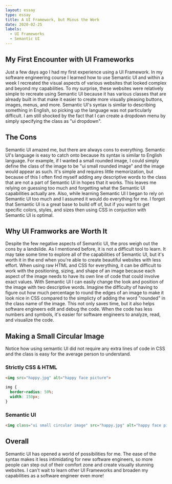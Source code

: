 ```yaml
---
layout: essay
type: essay
title: A UI Framework, but Minus the Work
date: 2020-02-25
labels:
  - UI Frameworks
  - Semantic UI
---
```

## My First Encounter with UI Frameworks
Just a few days ago I had my first experience using a UI Framework.  In my software engineering course I learned how to use Semantic UI and within a week I recreated the visual aspects of various websites that looked complex and beyond my capabilities.  To my surprise, these websites were relatively simple to recreate using Semantic UI because it has various classes that are already built in that make it easier to create more visually pleasing buttons, images, menus, and more.  Semantic UI's syntax is similar to describing something in English, so picking up the language was not particularly difficult.  I am still shocked by the fact that I can create a dropdown menu by simply specifying the class as "ui dropdown".

## The Cons
Semantic UI amazed me, but there are always cons to everything.  Semantic UI's language is easy to catch onto because its syntax is similar to English language.  For example, if I wanted a small rounded image, I could simply define the class of the image to be "ui small rounded image" and the image would appear as such.  It's simple and requires little memorization, but because of this I often find myself adding any descriptive words to the class that are not a part of Semantic UI in hopes that it works.  This leaves me relying on guessing too much and forgetting what the Semantic UI capabilities actually are.  Also, while learning Semantic UI I began to rely on Semantic UI too much and I assumed it would do everything for me.  I forgot that Semantic UI is a great base to build off of, but if you want to get specific colors, styles, and sizes then using CSS in conjuction with Semantic UI is optimal.

## Why UI Framworks are Worth It
Despite the few negative aspects of Semantic UI, the pros weigh out the cons by a landslide.  As I mentioned before, it is not a difficult tool to learn.  It may take some time to explore all of the capabilities of Semantic UI, but it's worth it in the end when you're able to create beautiful websites with less effort.  When using raw HTML and CSS for everything, it can be difficult to work with the positioning, sizing, and shape of an image because each aspect of the image needs to have its own line of code that could involve exact values.  With Semantic UI I can easily change the look and position of the image with two descriptive words.  Imagine the difficulty of having to figure out how much percentage to round the edges of an image to make it look nice in CSS compared to the simplicty of adding the word "rounded" in the class name of the image.  This not only saves time, but it also helps software engineers edit and debug the code.  When the code has less numbers and symbols, it's easier for software engineers to analyze, read, and visualize the code.

## Making a Small Circular Image
Notice how using semantic UI did not require any extra lines of code in CSS and the class is easy for the average person to understand.

### Strictly CSS & HTML
```html
<img src="happy.jpg" alt="happy face picture">
```
```css
img {
  border-radius: 50%;
  width: 150px;
}
```

### Semantic UI
```html
<img class="ui small circular image" src="happy.jpg" alt="happy face picture">
```

## Overall
Semantic UI has opened a world of possibilities for me.  The ease of the syntax makes it less intimidating for new software engineers, so more people can step out of their comfort zone and create visually stunning websites.  I can't wait to learn other UI Frameworks and broaden my capabilities as a software engineer even more! 
